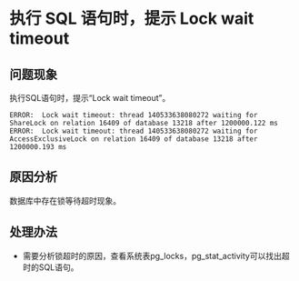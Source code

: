 # 执行 SQL 语句时，提示 Lock wait timeout

## 问题现象<a name="section158125414577"></a>

执行SQL语句时，提示“Lock wait timeout”。

```
ERROR:  Lock wait timeout: thread 140533638080272 waiting for ShareLock on relation 16409 of database 13218 after 1200000.122 ms ERROR:  Lock wait timeout: thread 140533638080272 waiting for AccessExclusiveLock on relation 16409 of database 13218 after 1200000.193 ms
```

## 原因分析<a name="section7762348125715"></a>

数据库中存在锁等待超时现象。

## 处理办法<a name="section72471253195718"></a>

-   需要分析锁超时的原因，查看系统表pg\_locks，pg\_stat\_activity可以找出超时的SQL语句。


